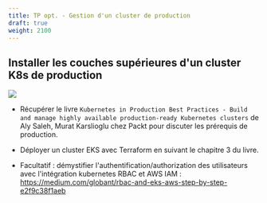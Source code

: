```yaml
---
title: TP opt. - Gestion d'un cluster de production
draft: true
weight: 2100
---
```






## Installer les couches supérieures d'un cluster K8s de production


![](../../images/kubernetes/kubernetes-production-layers.png)


- Récupérer le livre `Kubernetes in Production Best Practices - Build and manage highly available production-ready Kubernetes clusters` de Aly Saleh, Murat Karslioglu chez Packt pour discuter les prérequis de production.

- Déployer un cluster EKS avec Terraform en suivant le chapitre 3 du livre.

- Facultatif : démystifier l'authentification/authorization des utilisateurs avec l'intégration kubernetes RBAC et AWS IAM : https://medium.com/globant/rbac-and-eks-aws-step-by-step-e2f9c38f1aeb

<!--

TODO reprendre les étapes suivantes au propre pour simplifier

- aws configure avec les AWS ID et secret de mon compte

- terraform init && apply dans packtcluster-vpc puis terraform output pour copier les outputs de config du VPC

- collez les outputs dans les vars de packtcluster

- terraform init and apply wait for 9 min

- aws eks --region "eu-west-3" update-kubeconfig --name packtclusters-default -> va maj la kubeconfig

- `terraform output authconfig` à copier dans un fichier authconfig.yaml puis `kubectl apply -n kube-system -f authconfig.yaml` (pour permettre aux noeuds worker AWS de s'authentifier )

## Configurer des namespaces et comptes uilisateurs avec Ansible

```bash
cd terraform/packtcluster
virtualenv $HOME/k8s-ansible-env
source $HOME/k8s-ansible-env/bin/activate
pip install ansible==2.9 openshift pyyaml requests
ansible-playbook -i \
    ../../ansible/inventories/packtclusters/ \
    -e "worker_iam_role_arn=$(terraform output worker_iam_role_arn)" \
    ../../ansible/cluster.yaml
``` -->